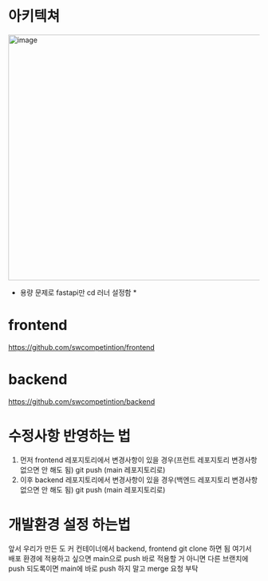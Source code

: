 # 아키텍쳐
<img width="647" height="493" alt="image" src="https://github.com/user-attachments/assets/06cbd86e-3910-45d2-86e0-1095c07a306d" />

* 용량 문제로 fastapi만 cd 러너 설정함 *

# frontend
https://github.com/swcompetintion/frontend


# backend
https://github.com/swcompetintion/backend


# 수정사항 반영하는 법
1. 먼저 frontend 레포지토리에서 변경사항이 있을 경우(프런트 레포지토리 변경사항 없으면 안 해도 됨) git push (main 레포지토리로)
2. 이후 backend 레포지토리에서 변경사항이 있을 경우(백엔드 레포지토리 변경사항 없으면 안 해도 됨) git push (main 레포지토리로)


# 개발환경 설정 하는법
앞서 우리가 만든 도 커 컨테이너에서 backend, frontend git clone 하면 됨 여기서 배포 환경에 적용하고 싶으면 main으로 push 바로 적용할 거 아니면 다른 브랜치에 push
되도록이면 main에 바로 push 하지 말고 merge 요청 부탁



